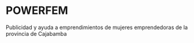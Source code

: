 # POWERFEM
Publicidad y ayuda a emprendimientos de mujeres emprendedoras de la provincia de Cajabamba 
